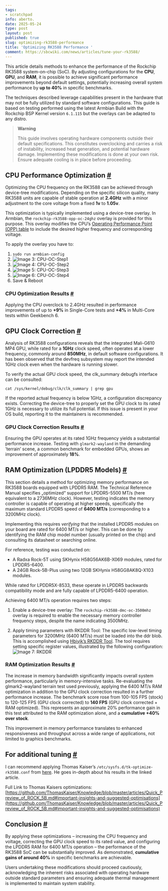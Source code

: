 ```yaml
---
tags:
- scratchpad
info: aberto.
date: 2025-05-24
type: post
layout: post
published: true
slug: optimizing-rk3588-performance
title: 'Optimizing RK3588 Performance '
comment: https://sbcwiki.com/news/articles/tune-your-rk3588/
---
```



This article details methods to enhance the performance of the Rockchip RK3588 system-on-chip (SoC). By adjusting configurations for the **CPU**, **GPU**, and **RAM**, it is possible to achieve significant performance improvements beyond default settings, potentially increasing overall system performance by **up to 40%** in specific benchmarks.

The techniques described leverage capabilities present in the hardware that may not be fully utilized by standard software configurations. This guide is based on testing performed using the latest Armbian Build with the Rockchip BSP Kernel version `6.1.115` but the overlays can be adapted to any distro.

> **Warning**
> 
> 
> This guide involves operating hardware components outside their default specifications. This constitutes overclocking and carries a risk of instability, increased heat generation, and potential hardware damage. Implementing these modifications is done at your own risk. Ensure adequate cooling is in place before proceeding.

CPU Performance Optimization [#](https://sbcwiki.com/news/articles/tune-your-rk3588/#cpu-performance-optimization)
------------------------------------------------------------------------------------------------------------------

Optimizing the CPU frequency on the RK3588 can be achieved through device-tree modifications. Depending on the specific silicon quality, many RK3588 units are capable of stable operation at **2.4GHz** with a minor adjustment to the core voltage from a fixed **1v** to **1.05v**.

This optimization is typically implemented using a device-tree overlay. In Armbian, the `rockchip-rk3588-opp-oc-24ghz` overlay is provided for this purpose. This overlay modifies the CPU’s [Operating Performance Point (OPP) table](https://www.kernel.org/doc/Documentation/devicetree/bindings/opp/opp.txt) to include the desired higher frequency and corresponding voltage.

To apply the overlay you have to:

1.   `sudo run armbian-config`
2.   ![Image 3: CPU-OC-Step1](https://sbcwiki.com/news/articles/tune-your-rk3588/armbian-config-1_hu_859bd22d7137399f.webp)
3.   ![Image 4: CPU-OC-Step2](https://sbcwiki.com/news/articles/tune-your-rk3588/armbian-config-2_hu_1c56005696a5d371.webp)
4.   ![Image 5: CPU-OC-Step3](https://sbcwiki.com/news/articles/tune-your-rk3588/armbian-config-3_hu_b3d2726ebf993da3.webp)
5.   ![Image 6: CPU-OC-Step4](https://sbcwiki.com/news/articles/tune-your-rk3588/armbian-config-4_hu_394758f8035ac909.webp)
6.   Save & Reboot

### CPU Optimization Results [#](https://sbcwiki.com/news/articles/tune-your-rk3588/#cpu-optimization-results)

Applying the CPU overclock to 2.4GHz resulted in performance improvements of up to **+9%** in Single-Core tests and **+4%** in Multi-Core tests within Geekbench 6.

GPU Clock Correction [#](https://sbcwiki.com/news/articles/tune-your-rk3588/#gpu-clock-correction)
--------------------------------------------------------------------------------------------------

Analysis of RK3588 configurations reveals that the integrated Mali-G610 MP4 GPU, while rated for a **1GHz** clock speed, often operates at a lower frequency, commonly around **850MHz**, in default software configurations. It has been observed that the devfreq subsystem may report the intended 1GHz clock even when the hardware is running slower.

To verify the actual GPU clock speed, the clk_summary debugfs interface can be consulted:

```
cat /sys/kernel/debug/clk/clk_summary | grep gpu
```

If the reported actual frequency is below 1GHz, a configuration discrepancy exists. Correcting the device-tree to properly set the GPU clock to its rated 1GHz is necessary to utilize its full potential. If this issue is present in your OS build, reporting it to the maintainers is recommended.

### GPU Clock Correction Results [#](https://sbcwiki.com/news/articles/tune-your-rk3588/#gpu-clock-correction-results)

Ensuring the GPU operates at its rated 1GHz frequency yields a substantial performance increase. Testing with `glmark2-wayland` in the demanding ’terrain’ scene, a common benchmark for embedded GPUs, shows an improvement of approximately **18%**.

RAM Optimization (LPDDR5 Models) [#](https://sbcwiki.com/news/articles/tune-your-rk3588/#ram-optimization-lpddr5-models)
------------------------------------------------------------------------------------------------------------------------

This section details a method for optimizing memory performance on RK3588 boards equipped with LPDDR5 RAM. The Technical Reference Manual specifies „optimized“ support for LPDDR5-5500 MT/s (here equivalent to a 2736MHz clock). However, testing indicates the memory controller is capable of operating at higher speeds, specifically the maximum standard LPDDR5 speed of **6400 MT/s** (corresponding to a 3200MHz clock).

Implementing this requires _verifying_ that the installed LPDDR5 modules on your board are rated for 6400 MT/s or higher. This can be done by identifying the RAM chip model number (usually printed on the chip) and consulting its datasheet or searching online.

For reference, testing was conducted on:

*   A Radxa Rock-5T using SKHynix H58G56AK6B-X069 modules, rated for LPDDR5-6400.
*   A 24GB Rock-5B-Plus using two 12GB SKHynix H58GG8AK8Q-X103 modules.

While rated for LPDDR5X-8533, these operate in LPDDR5 backwards compatibility mode and are fully capable of LPDDR5-6400 operation.

Achieving 6400 MT/s operation requires two steps:

1.   Enable a device-tree overlay: The `rockchip-rk3588-dmc-oc-3500mhz` overlay is required to enable the necessary memory controller frequency steps, despite the name indicating 3500MHz.

2.   Apply timing parameters with RKDDR Tool: The specific low-level timing parameters for 3200MHz (6400 MT/s) must be loaded into the ddr blob. This is accomplished using [Hbiyik’s RKDDR Tool](https://github.com/hbiyik/rkddr). The tool requires setting specific register values, illustrated by the following configuration: ![Image 7: RKDDR](https://sbcwiki.com/news/articles/tune-your-rk3588/RKDDR_hu_5a57348b4ed75b9e.png)

### RAM Optimization Results [#](https://sbcwiki.com/news/articles/tune-your-rk3588/#ram-optimization-results)

The increase in memory bandwidth significantly impacts overall system performance, particularly in memory-intensive tasks. Re-evaluating the glmark2-wayland terrain test used previously, applying the 6400 MT/s RAM optimization in addition to the GPU clock correction resulted in a further performance increase. The benchmark score rose from 100-105 FPS (stock) to 120-125 FPS (GPU clock corrected) to **140 FPS** (GPU clock corrected + RAM optimized). This represents an approximate 20% performance gain in this test attributed to the RAM optimization alone, and a **cumulative +40% over stock**.

This improvement in memory performance translates to enhanced responsiveness and throughput across a wide range of applications, not limited to graphics benchmarks.

For additional tuning [#](https://sbcwiki.com/news/articles/tune-your-rk3588/#for-additional-tuning)
----------------------------------------------------------------------------------------------------

I can recommend applying Thomas Kaiser’s `‌/etc/sysfs.d/tk-optimize-rk3588.conf` from [here](https://github.com/ThomasKaiser/Knowledge/blob/master/articles/Quick_Preview_of_ROCK_5B.md#important-insights-and-suggested-optimisations). He goes in-depth about his results in the linked article.

Full Link to Thomas Kaisers optimizations: [https://github.com/ThomasKaiser/Knowledge/blob/master/articles/Quick_Preview_of_ROCK_5B.md#important-insights-and-suggested-optimisations](https://github.com/ThomasKaiser/Knowledge/blob/master/articles/Quick_Preview_of_ROCK_5B.md#important-insights-and-suggested-optimisations)

Conclusion [#](https://sbcwiki.com/news/articles/tune-your-rk3588/#conclusion)
------------------------------------------------------------------------------

By applying these optimizations – increasing the CPU frequency and voltage, correcting the GPU clock speed to its rated value, and configuring the LPDDR5 RAM for 6400 MT/s operation – the performance of the RK3588 SoC can be substantially improved. As demonstrated, **cumulative gains of around 40%** in specific benchmarks are achievable.

Users undertaking these modifications should proceed cautiously, acknowledging the inherent risks associated with operating hardware outside standard parameters and ensuring adequate thermal management is implemented to maintain system stability.